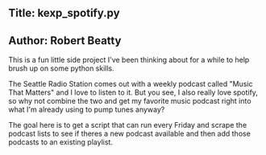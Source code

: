 ## Title: kexp_spotify.py
## Author: Robert Beatty



This is a fun little side project I've been thinking about for a while
to help brush up on some python skills.

The Seattle Radio Station comes out with a weekly podcast called "Music That Matters"
and I love to listen to it. But you see, I also really love spotify, so why not combine the two
and get my favorite music podcast right into what I'm already using to pump tunes anyway?

The goal here is to get a script that can run every Friday and scrape the podcast lists to see
if theres a new podcast available and then add those podcasts to an existing playlist.